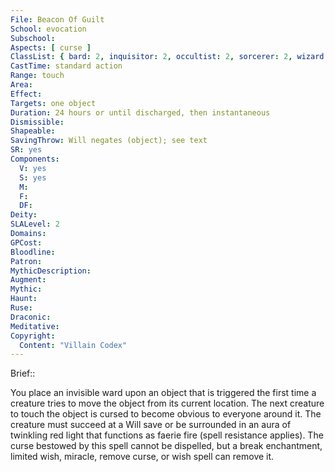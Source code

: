 ```yaml
---
File: Beacon Of Guilt
School: evocation
Subschool: 
Aspects: [ curse ]
ClassList: { bard: 2, inquisitor: 2, occultist: 2, sorcerer: 2, wizard: 2 }
CastTime: standard action
Range: touch
Area: 
Effect: 
Targets: one object
Duration: 24 hours or until discharged, then instantaneous
Dismissible: 
Shapeable: 
SavingThrow: Will negates (object); see text
SR: yes
Components:
  V: yes
  S: yes
  M: 
  F: 
  DF: 
Deity: 
SLALevel: 2
Domains: 
GPCost: 
Bloodline: 
Patron: 
MythicDescription: 
Augment: 
Mythic: 
Haunt: 
Ruse: 
Draconic: 
Meditative: 
Copyright:
  Content: "Villain Codex"
---
```

Brief:: 

You place an invisible ward upon an object that is triggered the first time a creature tries to move the object from its current location. The next creature to touch the object is cursed to become obvious  to everyone around it. The creature must succeed at a Will save or be surrounded in an aura of twinkling red light that functions as faerie fire (spell resistance applies). The curse bestowed by this spell cannot be dispelled, but a break enchantment, limited wish, miracle, remove curse, or wish spell can remove it.
